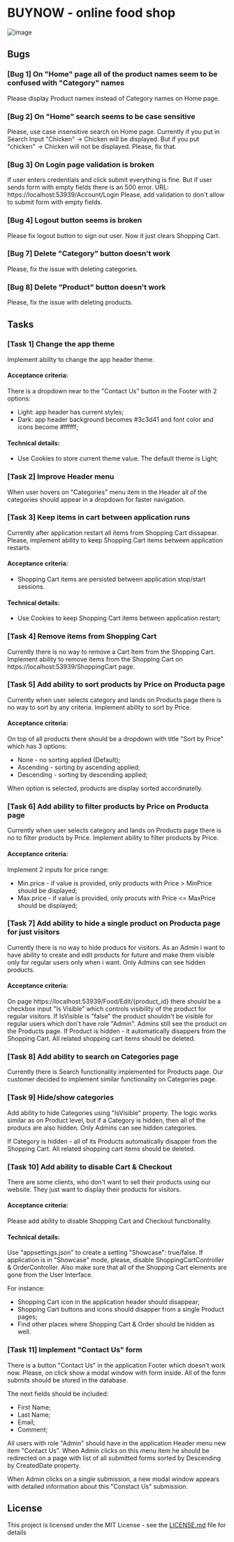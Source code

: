 # BUYNOW - online food shop


![image](![image]([https://user-images.githubusercontent.com/78071146/235365716-f624d534-47ef-4254-9c5b-4c5b85113910.png](https://prnt.sc/4FMJSPXLsoPm)))

## Bugs


### [Bug 1] On "Home" page all of the product names seem to be confused with "Category" names

Please display Product names instead of Category names on Home page.

### [Bug 2] On "Home" search seems to be case sensitive

Please, use case insensitive search on Home page. 
Currently if you put in Search Input "Chicken" -> Chicken will be displayed.
But if you put "chicken" -> Chicken will not be displayed. Please, fix that.

### [Bug 3] On Login page validation is broken

If user enters credentials and click submit everything is fine. But if user sends form with empty fields there is an 500 error.
URL: https://localhost:53939/Account/Login
Please, add validation to don't allow to submit form with empty fields.

### [Bug 4] Logout button seems is broken

Please fix logout button to sign out user. Now it just clears Shopping Cart.

### [Bug 7] Delete "Category" button doesn't work

Please, fix the issue with deleting categories.  

### [Bug 8] Delete "Product" button doesn't work

Please, fix the issue with deleting products.

## Tasks

### [Task 1] Change the app theme

Implement ability to change the app header theme.

#### Acceptance criteria:

There is a dropdown near to the "Contact Us" button in the Footer with 2 options:
* Light: app header has current styles;
* Dark: app header background becomes #3c3d41 and font color and icons become #ffffff;

#### Technical details:

* Use Cookies to store current theme value. The default theme is Light;

### [Task 2] Improve Header menu

When user hovers on "Categories" menu item in the Header all of the categories should appear in a dropdown for faster navigation.

### [Task 3] Keep items in cart between application runs

Currently after application restart all items from Shopping Cart dissapear.
Please, implement ability to keep Shopping Cart items between application restarts.

#### Acceptance criteria:

* Shopping Cart items are persisted between application stop/start sessions.

#### Technical details:

* Use Cookies to keep Shopping Cart items between application restart;

### [Task 4] Remove items from Shopping Cart

Currently there is no way to remove a Cart Item from the Shopping Cart. 
Implement ability to remove items from the Shopping Cart on https://localhost:53939/ShoppingCart page.

### [Task 5] Add ability to sort products by Price on Producta page

Currently when user selects category and lands on Products page there is no way to sort by any criteria.
Implement ability to sort by Price.

#### Acceptance criteria:

On top of all products there should be a dropdown with title "Sort by Price" which has 3 options:
* None - no sorting applied (Default);
* Ascending - sorting by ascending applied;
* Descending - sorting by descending applied;

When option is selected, products are display sorted accordinatelly.

### [Task 6] Add ability to filter products by Price on Producta page

Currently when user selects category and lands on Products page there is no to filter products by Price.
Implement ability to filter products by Price.

#### Acceptance criteria:

Implement 2 inputs for price range:
* Min.price - if value is provided, only products with Price > MinPrice should be displayed;
* Max.price - if value is provided, only procuts with Price <= MaxPrice should be displayed;


### [Task 7] Add ability to hide a single product on Producta page for just visitors

Currently there is no way to hide producs for visitors. As an Admin i want to have ability to create and edit products 
for future and make them visible only for regular users only when i want.
Only Admins can see hidden products.

#### Acceptance criteria:

On page https://localhost:53939/Food/Edit/{product_id} there should be a checkbox input "Is Visible" which controls visibility of the product for regular visitors.
If IsVisible is "false" the product shouldn't be visible for regular users which don't have role "Admin". Admins still see the product on the Products page.
If Product is hidden - it automatically disappers from the Shopping Cart. All related shopping cart items should be deleted.

### [Task 8] Add ability to search on Categories page

Currently there is Search functionality implemented for Products page. Our customer decided to implement similar functionality on 
Categories page. 

### [Task 9] Hide/show categories

Add ability to hide Categories using "IsVisible" property. 
The logic works similar as on Product level, but if a Category is hidden, then all of the producs are also hidden.
Only Admins can see hidden categories.

If Category is hidden - all of its Products automatically disapper from the Shopping Cart. All related shopping cart items should be deleted.

### [Task 10] Add ability to disable Cart & Checkout

There are some clients, who don't want to sell their products using our website. They just want to display their products for visitors.

#### Acceptance criteria:

Please add ability to disable Shopping Cart and Checkout functionality.

#### Technical details:

Use "appsettings.json" to create a setting "Showcase": true/false. If application is in "Showcase" mode, 
please, disable ShoppingCartController & OrderController. Also make sure that all of the Shopping Cart elements are gone from the User Interface.

For instance:
* Shopping Cart icon in the application header should disappear;
* Shopping Cart buttons and icons should disapper from a single Product pages;
* Find other places where Shopping Cart & Order should be hidden as well.

### [Task 11] Implement "Contact Us" form

There is a button "Contact Us" in the application Footer which doesn't work now. 
Please, on click show a modal window with form inside. All of the form submits should be stored in the database.

The next fields should be included:
* First Name;
* Last Name;
* Email;
* Comment;

All users with role "Admin" should have in the application Header menu new item "Contact Us". When Admin clicks on this menu item he should be redirected on a page
with list of all submitted forms sorted by Descending by CreatedDate property.

When Admin clicks on a single submission, a new modal window appears with detailed information about this "Constact Us" submission.


## License

This project is licensed under the MIT License - see the [LICENSE.md](https://github.com/bugdaryan/FoodStore/blob/master/LICENSE) file for details

